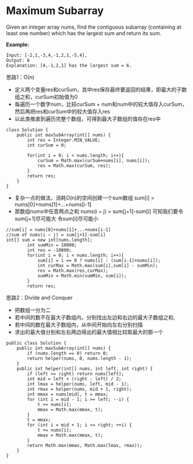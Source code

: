 # Maximum Subarray

Given an integer array nums, find the contiguous subarray (containing at least one number) which has the largest sum and return its sum.

**Example:**
```
Input: [-2,1,-3,4,-1,2,1,-5,4],
Output: 6
Explanation: [4,-1,2,1] has the largest sum = 6.
```

思路1：O(n)

* 定义两个变量res和curSum，其中res保存最终要返回的结果，即最大的子数组之和，curSum初始值为0
* 每遍历一个数字num，比较curSum + num和num中的较大值存入curSum，然后再把res和curSum中的较大值存入res
* 以此类推直到遍历完整个数组，可得到最大子数组的值存在res中

```
class Solution {
    public int maxSubArray(int[] nums) {
        int res = Integer.MIN_VALUE;
        int curSum = 0;
        
        for(int i = 0; i < nums.length; i++){
            curSum = Math.max(curSum+nums[i], nums[i]);
            res = Math.max(curSum, res);
        }
        return res;
    }
}
```

* 复杂一点的做法，消耗O(n)的空间创建一个sum数组 sum[i] = nums[0]+nums[1]+...+nums[i-1]
* 那数组nums中任意两点之和 nums(i ~ j) = sum[j+1]-sum[i]   可知我们要令sum[j+1]尽可能大 令sum[i]尽可能小


```
//sum[i] = nums[0]+nums[1]+...+nums[i-1]
//sum of nums(i ~ j) = sum[j+1]-sum[i]
int[] sum = new int[nums.length];
        int sumMin = 10000;
        int res = -10000;
        for(int i = 0; i < nums.length; i++){
            sum[i] = i == 0 ? nums[i] : (sum[i-1]+nums[i]);
            int curMax = Math.max(sum[i],sum[i] - sumMin);
            res = Math.max(res,curMax);
            sumMin = Math.min(sumMin, sum[i]);
        }
        return res;
```




思路2：Divide and Conquer

* 把数组一分为二
* 若中间的数不在最大子数组内，分别找出左边和右边的最大子数组之和,
* 若中间的数在最大子数组内，从中间开始向左右分别扫描
* 求出的最大值分别和左右两边得出的最大值相比较取最大的那一个


```
public class Solution {
    public int maxSubArray(int[] nums) {
        if (nums.length == 0) return 0;
        return helper(nums, 0, nums.length - 1);
    }
    public int helper(int[] nums, int left, int right) {
        if (left >= right) return nums[left];
        int mid = left + (right - left) / 2;
        int lmax = helper(nums, left, mid - 1);
        int rmax = helper(nums, mid + 1, right);
        int mmax = nums[mid], t = mmax;
        for (int i = mid - 1; i >= left; --i) {
            t += nums[i];
            mmax = Math.max(mmax, t);
        }
        t = mmax;
        for (int i = mid + 1; i <= right; ++i) {
            t += nums[i];
            mmax = Math.max(mmax, t);
        }
        return Math.max(mmax, Math.max(lmax, rmax));
    }
}
```



